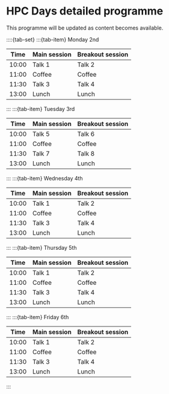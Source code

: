 # HPC Days detailed programme

This programme will be updated as content becomes available.

::::{tab-set}
:::{tab-item} Monday 2nd

| Time | Main session | Breakout session |
| ---- | ------------ | ---------------- |
| 10:00 | Talk 1 | Talk 2 |
| 11:00 | Coffee | Coffee |
| 11:30 | Talk 3 | Talk 4 |
| 13:00 | Lunch | Lunch |


:::
:::{tab-item} Tuesday 3rd

| Time | Main session | Breakout session |
| ---- | ------------ | ---------------- |
| 10:00 | Talk 5 | Talk 6 |
| 11:00 | Coffee | Coffee |
| 11:30 | Talk 7 | Talk 8 |
| 13:00 | Lunch | Lunch |


:::
:::{tab-item} Wednesday 4th

| Time | Main session | Breakout session |
| ---- | ------------ | ---------------- |
| 10:00 | Talk 1 | Talk 2 |
| 11:00 | Coffee | Coffee |
| 11:30 | Talk 3 | Talk 4 |
| 13:00 | Lunch | Lunch |


:::
:::{tab-item} Thursday 5th

| Time | Main session | Breakout session |
| ---- | ------------ | ---------------- |
| 10:00 | Talk 1 | Talk 2 |
| 11:00 | Coffee | Coffee |
| 11:30 | Talk 3 | Talk 4 |
| 13:00 | Lunch | Lunch |


:::
:::{tab-item} Friday 6th

| Time | Main session | Breakout session |
| ---- | ------------ | ---------------- |
| 10:00 | Talk 1 | Talk 2 |
| 11:00 | Coffee | Coffee |
| 11:30 | Talk 3 | Talk 4 |
| 13:00 | Lunch | Lunch |


:::
